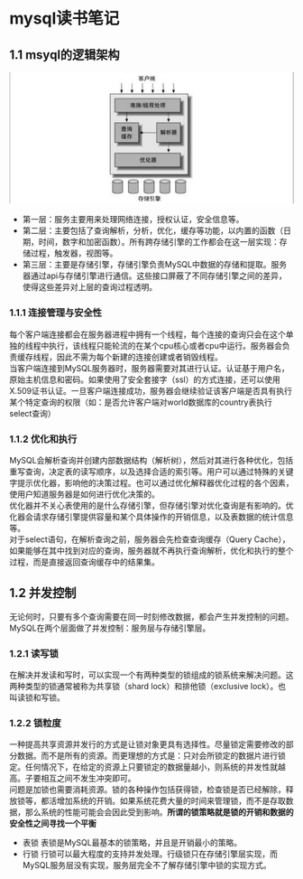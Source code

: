 # mysql读书笔记

## 1.1 msyql的逻辑架构

![](./source/mysql_arch.jpg)


* 第一层：服务主要用来处理网络连接，授权认证，安全信息等。
* 第二层：主要包括了查询解析，分析，优化，缓存等功能，以内置的函数（日期，时间，数字和加密函数）。所有跨存储引擎的工作都会在这一层实现：存储过程，触发器，视图等。
* 第三层：主要是存储引擎，存储引擎负责MySQL中数据的存储和提取。服务器通过api与存储引擎进行通信。这些接口屏蔽了不同存储引擎之间的差异，使得这些差异对上层的查询过程透明。

### 1.1.1 连接管理与安全性
每个客户端连接都会在服务器进程中拥有一个线程，每个连接的查询只会在这个单独的线程中执行，该线程只能轮流的在某个cpu核心或者cpu中运行。服务器会负责缓存线程，因此不需为每个新建的连接创建或者销毁线程。  
当客户端连接到MySQL服务器时，服务器需要对其进行认证。认证基于用户名，原始主机信息和密码。如果使用了安全套接字（ssl）的方式连接，还可以使用X.509证书认证。一旦客户端连接成功，服务器会继续验证该客户端是否具有执行某个特定查询的权限（如：是否允许客户端对world数据库的country表执行select查询）

### 1.1.2 优化和执行
MySQL会解析查询并创建内部数据结构（解析树），然后对其进行各种优化，包括重写查询，决定表的读写顺序，以及选择合适的索引等。用户可以通过特殊的关键字提示优化器，影响他的决策过程。也可以通过优化解释器优化过程的各个因素，使用户知道服务器是如何进行优化决策的。  
优化器并不关心表使用的是什么存储引擎，但存储引擎对优化查询是有影响的。优化器会请求存储引擎提供容量和某个具体操作的开销信息，以及表数据的统计信息等。  
对于select语句，在解析查询之前，服务器会先检查查询缓存（Query Cache），如果能够在其中找到对应的查询，服务器就不再执行查询解析，优化和执行的整个过程，而是直接返回查询缓存中的结果集。

## 1.2 并发控制
无论何时，只要有多个查询需要在同一时刻修改数据，都会产生并发控制的问题。MySQL在两个层面做了并发控制：服务层与存储引擎层。

### 1.2.1 读写锁
在解决并发读和写时，可以实现一个有两种类型的锁组成的锁系统来解决问题。这两种类型的锁通常被称为共享锁（shard lock）和排他锁（exclusive lock）。也叫读锁和写锁。

### 1.2.2 锁粒度
一种提高共享资源并发行的方式是让锁对象更具有选择性。尽量锁定需要修改的部分数据。而不是所有的资源。而更理想的方式是：只对会所锁定的数据片进行锁定。任何情况下，在给定的资源上只要锁定的数据量越小，则系统的并发性就越高。子要相互之间不发生冲突即可。  
问题是加锁也需要消耗资源。锁的各种操作包括获得锁，检查锁是否已经解除，释放锁等，都活增加系统的开销。如果系统花费大量的时间来管理锁，而不是存取数据，那么系统的性能可能会会因此受到影响。**所谓的锁策略就是锁的开销和数据的安全性之间寻找一个平衡**

* 表锁
表锁是MySQL最基本的锁策略，并且是开销最小的策略。
* 行锁
行锁可以最大程度的支持并发处理。行级锁只在存储引擎层实现，而MySQL服务层没有实现，服务层完全不了解存储引擎中锁的实现方式。